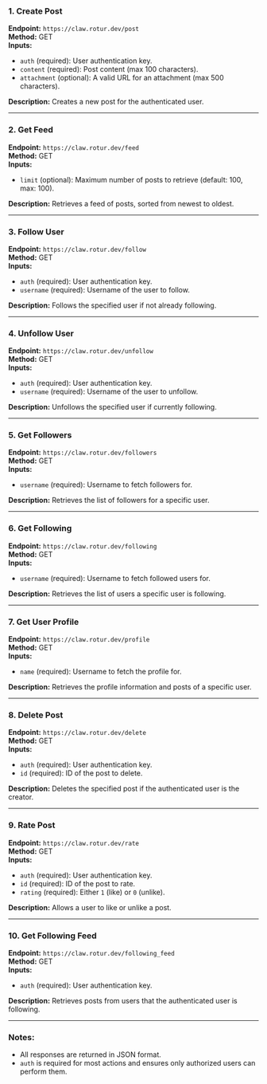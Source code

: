 
### 1. **Create Post**
**Endpoint:** `https://claw.rotur.dev/post`  
**Method:** GET  
**Inputs:**
- `auth` (required): User authentication key.
- `content` (required): Post content (max 100 characters).
- `attachment` (optional): A valid URL for an attachment (max 500 characters).

**Description:** Creates a new post for the authenticated user.

---

### 2. **Get Feed**
**Endpoint:** `https://claw.rotur.dev/feed`  
**Method:** GET  
**Inputs:**
- `limit` (optional): Maximum number of posts to retrieve (default: 100, max: 100).

**Description:** Retrieves a feed of posts, sorted from newest to oldest.

---

### 3. **Follow User**
**Endpoint:** `https://claw.rotur.dev/follow`  
**Method:** GET  
**Inputs:**
- `auth` (required): User authentication key.
- `username` (required): Username of the user to follow.

**Description:** Follows the specified user if not already following.

---

### 4. **Unfollow User**
**Endpoint:** `https://claw.rotur.dev/unfollow`  
**Method:** GET  
**Inputs:**
- `auth` (required): User authentication key.
- `username` (required): Username of the user to unfollow.

**Description:** Unfollows the specified user if currently following.

---

### 5. **Get Followers**
**Endpoint:** `https://claw.rotur.dev/followers`  
**Method:** GET  
**Inputs:**
- `username` (required): Username to fetch followers for.

**Description:** Retrieves the list of followers for a specific user.

---

### 6. **Get Following**
**Endpoint:** `https://claw.rotur.dev/following`  
**Method:** GET  
**Inputs:**
- `username` (required): Username to fetch followed users for.

**Description:** Retrieves the list of users a specific user is following.

---

### 7. **Get User Profile**
**Endpoint:** `https://claw.rotur.dev/profile`  
**Method:** GET  
**Inputs:**
- `name` (required): Username to fetch the profile for.

**Description:** Retrieves the profile information and posts of a specific user.

---

### 8. **Delete Post**
**Endpoint:** `https://claw.rotur.dev/delete`  
**Method:** GET  
**Inputs:**
- `auth` (required): User authentication key.
- `id` (required): ID of the post to delete.

**Description:** Deletes the specified post if the authenticated user is the creator.

---

### 9. **Rate Post**
**Endpoint:** `https://claw.rotur.dev/rate`  
**Method:** GET  
**Inputs:**
- `auth` (required): User authentication key.
- `id` (required): ID of the post to rate.
- `rating` (required): Either `1` (like) or `0` (unlike).

**Description:** Allows a user to like or unlike a post.

---

### 10. **Get Following Feed**
**Endpoint:** `https://claw.rotur.dev/following_feed`  
**Method:** GET  
**Inputs:**
- `auth` (required): User authentication key.

**Description:** Retrieves posts from users that the authenticated user is following.

--- 

### Notes:
- All responses are returned in JSON format.
- `auth` is required for most actions and ensures only authorized users can perform them.
